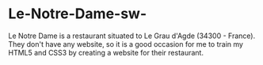 # Le-Notre-Dame-sw-
Le Notre Dame is a restaurant situated to Le Grau d'Agde (34300 - France). They don't have any website, so it is a good occasion for me to train my HTML5 and CSS3 by creating a website for their restaurant.
